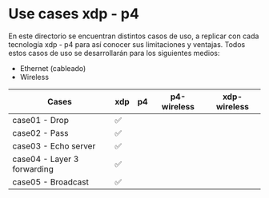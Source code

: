 # Use cases xdp - p4

En este directorio se encuentran distintos casos de uso, a replicar con cada tecnología xdp - p4 para así conocer sus limitaciones y ventajas. Todos estos casos de uso se desarrollarán para los siguientes medios:

- Ethernet (cableado)
- Wireless


| Cases         | xdp | p4 |  p4-wireless | xdp-wireless    |
|---------------|-----|----|---| --- |
| case01 - Drop               | :white_check_mark:    |    |   |  |
| case02 - Pass               | :white_check_mark:    |    |   |  |
| case03 - Echo server        | :white_check_mark:    |    |   |  |
| case04 - Layer 3 forwarding | :white_check_mark:    |    |   |  |
| case05 - Broadcast          | :white_check_mark:    |    |   |  |
